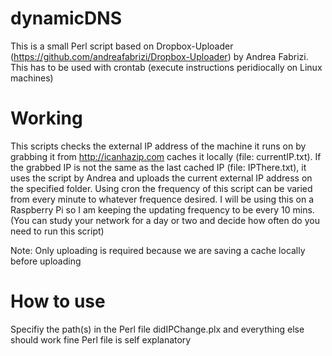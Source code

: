 dynamicDNS
==========

This is a small Perl script based on Dropbox-Uploader (https://github.com/andreafabrizi/Dropbox-Uploader) by Andrea Fabrizi. This has to be used with crontab (execute instructions peridiocally on Linux machines)

Working
=======
This scripts checks the external IP address of the machine it runs on by grabbing it from http://icanhazip.com caches it locally (file: currentIP.txt). If the grabbed IP is not the same as the last cached IP (file: IPThere.txt), it uses the script by Andrea and uploads the current external IP address on the specified folder.
Using cron the frequency of this script can be varied from every minute to whatever frequence desired. I will be using this on a Raspberry Pi so I am keeping the updating frequency to be every 10 mins. (You can study your network for a day or two and decide how often do you need to run this script)

Note: Only uploading is required because we are saving a cache locally before uploading


How to use
==========
Specifiy the path(s) in the Perl file didIPChange.plx and everything else should work fine
Perl file is self explanatory
